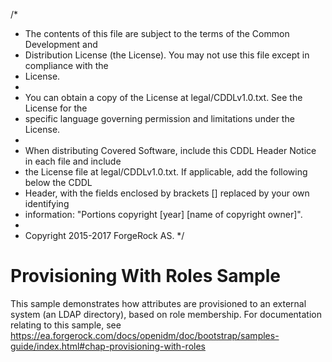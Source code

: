 /*
 * The contents of this file are subject to the terms of the Common Development and
 * Distribution License (the License). You may not use this file except in compliance with the
 * License.
 *
 * You can obtain a copy of the License at legal/CDDLv1.0.txt. See the License for the
 * specific language governing permission and limitations under the License.
 *
 * When distributing Covered Software, include this CDDL Header Notice in each file and include
 * the License file at legal/CDDLv1.0.txt. If applicable, add the following below the CDDL
 * Header, with the fields enclosed by brackets [] replaced by your own identifying
 * information: "Portions copyright [year] [name of copyright owner]".
 *
 * Copyright 2015-2017 ForgeRock AS.
 */

Provisioning With Roles Sample
==============================

This sample demonstrates how attributes are provisioned to an external system (an LDAP directory),
based on role membership. For documentation relating to this sample, see
https://ea.forgerock.com/docs/openidm/doc/bootstrap/samples-guide/index.html#chap-provisioning-with-roles